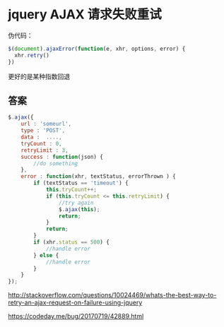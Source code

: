# jquery AJAX 请求失败重试

伪代码：

```javascript
$(document).ajaxError(function(e, xhr, options, error) {
  xhr.retry()
})
```

更好的是某种指数回退



## 答案

```js
$.ajax({
    url : 'someurl',
    type : 'POST',
    data :  ....,   
    tryCount : 0,
    retryLimit : 3,
    success : function(json) {
        //do something
    },
    error : function(xhr, textStatus, errorThrown ) {
        if (textStatus == 'timeout') {
            this.tryCount++;
            if (this.tryCount <= this.retryLimit) {
                //try again
                $.ajax(this);
                return;
            }            
            return;
        }
        if (xhr.status == 500) {
            //handle error
        } else {
            //handle error
        }
    }
});
```

http://stackoverflow.com/questions/10024469/whats-the-best-way-to-retry-an-ajax-request-on-failure-using-jquery





https://codeday.me/bug/20170719/42889.html